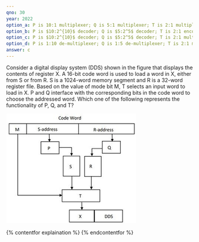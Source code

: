 ```yaml
---
qno: 30
year: 2022
option_a: P is 10:1 multiplexer; Q is 5:1 multiplexer; T is 2:1 multiplexer
option_b: P is $10:2^{10}$ decoder; Q is $5:2^5$ decoder; T is 2:1 encoder
option_c: P is $10:2^{10}$ decoder; Q is $5:2^5$ decoder; T is 2:1 multiplexer
option_d: P is 1:10 de-multiplexer; Q is 1:5 de-multiplexer; T is 2:1 multiplexer
answer: c
---
```


Consider a digital display system (DDS) shown in the figure that displays the contents of register X. A 16-bit code word is used to load a word in X, either from S or from R. S is a 1024-word memory segment and R is a 32-word register file. Based on the value of mode bit M, T selects an input word to load in X. P and Q interface with the corresponding bits in the code word to choose the addressed word. Which one of the following represents the functionality of P, Q, and T? 

![GATE 2022 Set 1 Q30](/assets/images/gate-exams/2022-1-11.png)


{% contentfor explaination %}
{% endcontentfor %}